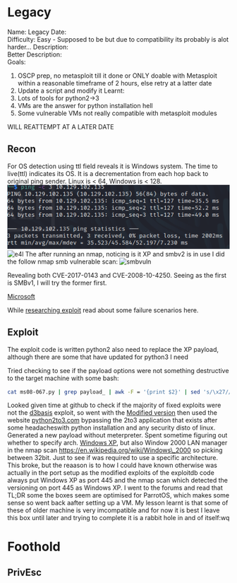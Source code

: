 # Legacy

Name: Legacy
Date:  
Difficulty: Easy - Supposed to be but due to compatibility its probably is alot harder...
Description:  
Better Description:  
Goals: 
1. OSCP prep, no metasploit till it done or ONLY doable with Metasploit within a reasonable timeframe of 2 hours, else retry at a latter date
1. Update a script and modify it 
Learnt: 
1. Lots of tools for python2->3
1. VMs are the answer for python installation hell
1. Some vulnerable VMs not really compatible with metasploit modules 

WILL REATTEMPT AT A LATER DATE

## Recon

For OS detection using ttl field reveals it is Windows system.
The time to live(ttl) indicates its OS. It is a decrementation from each hop back to original ping sender. Linux is < 64, Windows is < 128.
![ping](HackTheBox/Retired-Machines/Legacy/Legacy-First-Attempt/Screenshots/ping.png)
![e4l](enumFourLinuxnbtstat.png)
The after running an nmap, noticing is it XP and smbv2 is in use I did the follow nmap smb vulnerable scan:
![smbvuln](nmapsmbvuln.png)

Revealing both CVE-2017-0143 and CVE-2008-10-4250. Seeing as the first is SMBv1, I will try the former first.

[Microsoft](https://docs.microsoft.com/en-us/security-updates/SecurityBulletins/2008/ms08-067)

While [researching exploit](https://github.com/rapid7/metasploit-framework/blob/master/documentation/modules/exploit/windows/smb/ms08_067_netapi.md) read about some failure scenarios here.

## Exploit

The exploit code is written python2 also need to replace the XP payload, although there are some that have updated for python3 I need

Tried checking to see if the payload options were not something destructive to the target machine with some bash:
```bash
cat ms08-067.py | grep payload_ | awk -F = '{print $2}' | sed 's/\x27//g'
```
Looked given time at github to check if the majority of fixed exploits were not the [d3basis](https://www.exploit-db.com/exploits/7132) exploit, so went with the [Modified version](https://www.exploit-db.com/exploits/40279) then used the website [python2to3.com](https://python2to3.com/) bypassing the 2to3 application that exists after some headacheswith python installation and any security disto of linux. Generated a new payload without meterpreter. Spent sometime figuring out whether to specify arch. [Windows XP](https://en.wikipedia.org/wiki/Windows_XP), but also Window 2000 LAN manager in the nmap scan https://en.wikipedia.org/wiki/Windows\_2000 so picking between 32bit. Just to see if was required to use a specific architecture. This broke, but the reaason is to how I could have known otherwise was actually in the port setup as the modified exploits of the exploitdb code always put Windows XP as port 445 and the nmap scan which detected the versioning on port 445 as Windows XP. I went to the forums and read that TL;DR some the boxes seem are optimised for ParrotOS, which makes some sense so went back aafter setting up a VM. My lesson learnt is that some of these of older machine is very imcompatible and for now it is best I leave this box until later and trying to complete it is a rabbit hole in and of itself:wq

# Foothold
## PrivEsc

      
